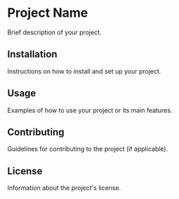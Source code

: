 # Project Name

Brief description of your project.

## Installation

Instructions on how to install and set up your project.

## Usage

Examples of how to use your project or its main features.

## Contributing

Guidelines for contributing to the project (if applicable).

## License

Information about the project's license.
